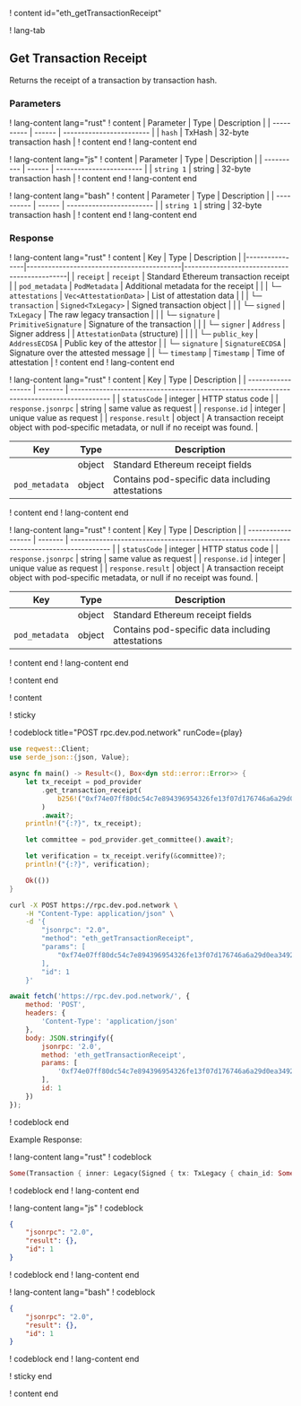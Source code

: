 <script>
    async function play() {
        return fetch('https://rpc.dev.pod.network/', {
            method: 'POST',
            headers: {
                'Content-Type': 'application/json'
            },
            body: JSON.stringify({
                jsonrpc: '2.0',
                method: 'eth_getTransactionReceipt',
                params: [
                    '0xf74e07ff80dc54c7e894396954326fe13f07d176746a6a29d0ea34922b856402'
                ],
                id: 1
            })
        });
    }
</script>

! content id="eth_getTransactionReceipt"

! lang-tab

## Get Transaction Receipt

Returns the receipt of a transaction by transaction hash.

### Parameters

! lang-content lang="rust"
! content
| Parameter  | Type   | Description              |
| ---------- | ------ | ------------------------ |
| `hash` | TxHash | 32-byte transaction hash |
! content end
! lang-content end

! lang-content lang="js"
! content
| Parameter  | Type   | Description              |
| ---------- | ------ | ------------------------ |
| `string 1` | string | 32-byte transaction hash |
! content end
! lang-content end

! lang-content lang="bash"
! content
| Parameter  | Type   | Description              |
| ---------- | ------ | ------------------------ |
| `string 1` | string | 32-byte transaction hash |
! content end
! lang-content end

### Response

! lang-content lang="rust"
! content
| Key            | Type                                      | Description                                 |
|----------------|-------------------------------------------|---------------------------------------------|
| `receipt`      | `receipt` | Standard Ethereum transaction receipt       |
| `pod_metadata` | `PodMetadata`                             | Additional metadata for the receipt         |
|                | └─ `attestations` | `Vec<AttestationData>`               | List of attestation data                   |
|                | └─ `transaction`  | `Signed<TxLegacy>`                   | Signed transaction object                  |
|                               | └─ `signed`     | `TxLegacy`                         | The raw legacy transaction                 |
|                               | └─ `signature`  | `PrimitiveSignature`              | Signature of the transaction               |
|                               | └─ `signer`     | `Address`                        | Signer address                             |
| `AttestationData` (structure) |                                           |                                             |
| └─ `public_key`               | `AddressECDSA`                            | Public key of the attestor                 |
| └─ `signature`                | `SignatureECDSA`                          | Signature over the attested message        |
| └─ `timestamp`                | `Timestamp`                               | Time of attestation                        |
! content end
! lang-content end

! lang-content lang="rust"
! content
| Key                | Type    | Description                                                                               |
| ------------------ | ------- | ----------------------------------------------------------------------------------------- |
| `statusCode`       | integer | HTTP status code                                                                          |
| `response.jsonrpc` | string  | same value as request                                                                     |
| `response.id`      | integer | unique value as request                                                                   |
| `response.result`  | object  | A transaction receipt object with pod-specific metadata, or null if no receipt was found. |

| Key               | Type   | Description                                       |
| ----------------- | ------ | ------------------------------------------------- |
|               | object | Standard Ethereum receipt fields                  |
| `pod_metadata` | object | Contains pod-specific data including attestations |
! content end
! lang-content end

! lang-content lang="rust"
! content
| Key                | Type    | Description                                                                               |
| ------------------ | ------- | ----------------------------------------------------------------------------------------- |
| `statusCode`       | integer | HTTP status code                                                                          |
| `response.jsonrpc` | string  | same value as request                                                                     |
| `response.id`      | integer | unique value as request                                                                   |
| `response.result`  | object  | A transaction receipt object with pod-specific metadata, or null if no receipt was found. |

| Key               | Type   | Description                                       |
| ----------------- | ------ | ------------------------------------------------- |
|               | object | Standard Ethereum receipt fields                  |
| `pod_metadata` | object | Contains pod-specific data including attestations |
! content end
! lang-content end

! content end

! content

! sticky

! codeblock title="POST rpc.dev.pod.network" runCode={play}

```rust alias="rust"
use reqwest::Client;
use serde_json::{json, Value};

async fn main() -> Result<(), Box<dyn std::error::Error>> {
    let tx_receipt = pod_provider
        .get_transaction_receipt(
            b256!("0xf74e07ff80dc54c7e894396954326fe13f07d176746a6a29d0ea34922b856402"),
        )
        .await?;
    println!("{:?}", tx_receipt);

    let committee = pod_provider.get_committee().await?;

    let verification = tx_receipt.verify(&committee)?;
    println!("{:?}", verification);

    Ok(())
}
```

```bash alias="curl"
curl -X POST https://rpc.dev.pod.network \
    -H "Content-Type: application/json" \
    -d '{
        "jsonrpc": "2.0",
        "method": "eth_getTransactionReceipt",
        "params": [
            "0xf74e07ff80dc54c7e894396954326fe13f07d176746a6a29d0ea34922b856402"
        ],
        "id": 1
    }'
```

```js alias="javascript"
await fetch('https://rpc.dev.pod.network/', {
	method: 'POST',
	headers: {
		'Content-Type': 'application/json'
	},
	body: JSON.stringify({
		jsonrpc: '2.0',
		method: 'eth_getTransactionReceipt',
		params: [
			'0xf74e07ff80dc54c7e894396954326fe13f07d176746a6a29d0ea34922b856402'
		],
		id: 1
	})
});
```

! codeblock end

Example Response:

! lang-content lang="rust"
! codeblock
```rust
Some(Transaction { inner: Legacy(Signed { tx: TxLegacy { chain_id: Some(1293), nonce: 0, gas_price: 1000000000, gas_limit: 21000, to: Call(0x90f60dfc0f375c69855ff4bc2033478870dc76f4), value: 1000000, input: 0x }, signature: PrimitiveSignature { y_parity: false, r: 70351553061713098136807172705612520955809753423534234903642753712893068906931, s: 41539568276899119968257492052025091227410390983329029542388307456661501681282 }, hash: 0xd3923bcf1925e0b35a0f39b212275045c9801547cabab9afab369a2737e26cbe }), block_hash: Some(0x0000000000000000000000000000000000000000000000000000000000000000), block_number: Some(1), transaction_index: Some(1), effective_gas_price: Some(1000000000), from: 0x78392b6ca2be6389a50ec127c4fe7214bd860073 })
```
! codeblock end
! lang-content end

! lang-content lang="js"
! codeblock
```json
{
	"jsonrpc": "2.0",
	"result": {},
	"id": 1
}
```
! codeblock end
! lang-content end

! lang-content lang="bash"
! codeblock
```json
{
	"jsonrpc": "2.0",
	"result": {},
	"id": 1
}
```
! codeblock end
! lang-content end

! sticky end

! content end
